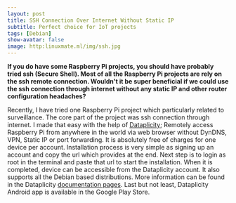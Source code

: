 ```yaml
---
layout: post
title: SSH Connection Over Internet Without Static IP
subtitle: Perfect choice for IoT projects
tags: [Debian]
show-avatar: false
image: http:linuxmate.ml/img/ssh.jpg
---
```


**If you do have some Raspberry Pi projects, you should have probably tried ssh (Secure Shell). Most of all the Raspberry Pi projects are rely on the ssh remote connection. Wouldn't it be super beneficial if we could use the ssh connection through internet without any static IP and other router configuration headaches?**

Recently, I have tried one Raspberry Pi project which particularly related to surveillance. The core part of the project was ssh connection through internet. I made that easy with the help of [Dataplicity](https://www.dataplicity.com); Remotely access Raspberry Pi from anywhere in the world via web browser without DynDNS, VPN, Static IP or port forwarding. It is absolutely free of charges for one device per account. Installation process is very simple as signing up an account and copy the url which provides at the end. Next step is to login as root in the terminal and paste that url to start the installation. When it is completed, device can be accessible from the Dataplicity account. It also supports all the Debian based distributions. More information can be found in the Dataplicity [documentation pages](https://docs.dataplicity.com). Last but not least, Dataplicity Android app is available in the Google Play Store.
